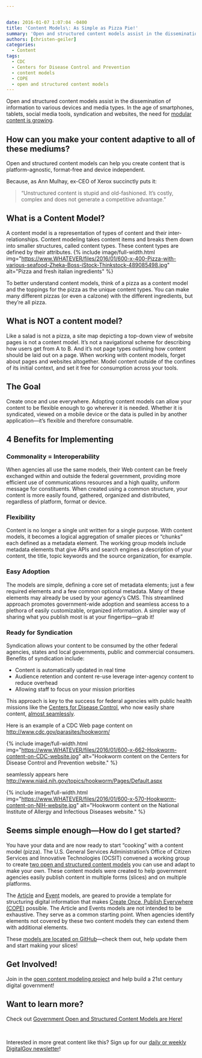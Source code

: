 ```yaml
---


date: 2016-01-07 1:07:04 -0400
title: 'Content Models\: As Simple as Pizza Pie!'
summary: 'Open and structured content models assist in the dissemination of information to various&nbsp;devices and media types. In the age of smartphones, tablets, social media tools,&nbsp;syndication and websites, the need for modular content is growing. How can you make your content adaptive to all of these mediums? Open and structured content models can help you create'
authors: [christen-geiler]
categories:
  - Content
tags:
  - CDC
  - Centers for Disease Control and Prevention
  - content models
  - COPE
  - open and structured content models
---
```


Open and structured content models assist in the dissemination of information to various devices and media types. In the age of smartphones, tablets, social media tools, syndication and websites, the need for [modular content is growing](https://www.WHATEVER/2015/08/24/the-content-corner-modular-design-and-structured-content/).

## How can you make your content adaptive to all of these mediums?

Open and structured content models can help you create content that is platform-agnostic, format-free and device independent.

Because, as Ann Mulhay, ex-CEO of Xerox succinctly puts it:

> &#8220;Unstructured content is stupid and old-fashioned. It’s costly, complex and does not generate a competitive advantage.&#8221;

## What is a Content Model?

A content model is a representation of types of content and their inter-relationships. Content modeling takes content items and breaks them down into smaller structures, called content types. These content types are defined by their attributes. 
{% include image/full-width.html img="https://www.WHATEVER/files/2016/01/600-x-400-Pizza-with-various-seafood-Zheka-Boss-iStock-Thinkstock-489085498.jpg" alt="Pizza and fresh italian ingredients" %} 

To better understand content models, think of a pizza as a content model and the toppings for the pizza as the unique content types. You can make many different pizzas (or even a calzone) with the different ingredients, but they&#8217;re all pizza.

## What is NOT a content model?

Like a salad is not a pizza, a site map depicting a top-down view of website pages is not a content model. It’s not a navigational scheme for describing how users get from A to B. And it’s not page types outlining how content should be laid out on a page. When working with content models, forget about pages and websites altogether. Model content outside of the confines of its initial context, and set it free for consumption across your tools.

## The Goal

Create once and use everywhere. Adopting content models can allow your content to be flexible enough to go wherever it is needed. Whether it is syndicated, viewed on a mobile device or the data is pulled in by another application—it&#8217;s flexible and therefore consumable.

## 4 Benefits for Implementing

### **Commonality = Interoperability**

When agencies all use the same models, their Web content can be freely exchanged within and outside the federal government, providing more efficient use of communications resources and a high quality, uniform message for constituents. When created using a common structure, your content is more easily found, gathered, organized and distributed, regardless of platform, format or device.

### **Flexibility**

Content is no longer a single unit written for a single purpose. With content models, it becomes a logical aggregation of smaller pieces or “chunks” each defined as a metadata element. The working group models include metadata elements that give APIs and search engines a description of your content, the title, topic keywords and the source organization, for example.

### **Easy Adoption**

The models are simple, defining a core set of metadata elements; just a few required elements and a few common optional metadata. Many of these elements may already be used by your agency’s CMS. This streamlined approach promotes government-wide adoption and seamless access to a plethora of easily customizable, organized information. A simpler way of sharing what you publish most is at your fingertips—grab it!

### **Ready for Syndication** 

Syndication allows your content to be consumed by the other federal agencies, states and local governments, public and commercial consumers. Benefits of syndication include:

  * Content is automatically updated in real time
  * Audience retention and content re-use leverage inter-agency content to reduce overhead
  * Allowing staff to focus on your mission priorities

This approach is key to the success for federal agencies with public health missions like the [Centers for Disease Control](https://www.WHATEVER/2012/11/05/centers-for-disease-control-content-syndication/), who now easily share content, [almost seamlessly](https://www.WHATEVER/2014/11/10/get-more-health-content-for-your-websites-apps-and-social-media/).

Here is an example of a CDC Web page content on <http://www.cdc.gov/parasites/hookworm/>


{% include image/full-width.html img="https://www.WHATEVER/files/2016/01/600-x-662-Hookworm-content-on-CDC-website.jpg" alt="Hookworm content on the Centers for Disease Control and Prevention website." %}

seamlessly appears here <http://www.niaid.nih.gov/topics/hookworm/Pages/Default.aspx>


{% include image/full-width.html img="https://www.WHATEVER/files/2016/01/600-x-570-Hookworm-content-on-NIH-website.jpg" alt="Hookworm content on the National Institute of Allergy and Infectious Diseases website." %}

## Seems simple enough—How do I get started?

You have your data and are now ready to start “cooking” with a content model (pizza). The U.S. General Services Administration’s Office of Citizen Services and Innovative Technologies (OCSIT) convened a working group to create [two open and structured content models](https://github.com/GSA/Open-And-Structured-Content-Models/issues) you can use and adapt to make your own. These content models were created to help government agencies easily publish content in multiple forms (slices) and on multiple platforms.

The [Article](http://gsa.github.io/Open-And-Structured-Content-Models/models/article-model.html) and [Event](http://gsa.github.io/Open-And-Structured-Content-Models/models/event-model.html) models, are geared to provide a template for structuring digital information that makes [Create Once, Publish Everywhere (COPE)](https://www.WHATEVER/2013/07/29/how-to-create-open-structured-content/) possible. The Article and Events models are not intended to be exhaustive. They serve as a common starting point. When agencies identify elements not covered by these two content models they can extend them with additional elements.

These [models are located on GitHub](https://github.com/GSA/Open-And-Structured-Content-Models/issues)—check them out, help update them and start making your slices!

## Get Involved!

Join in the [open content modeling project](https://github.com/GSA/Open-And-Structured-Content-Models/issues) and help build a 21st century digital government!

## Want to learn more?

Check out [Government Open and Structured Content Models are Here!](https://www.WHATEVER/2014/05/05/government-open-and-structured-content-models-are-here/)

&nbsp;

Interested in more great content like this? Sign up for our [daily or weekly DigitalGov newsletter](https://public.govdelivery.com/accounts/USHOWTO/subscriber/new)!